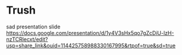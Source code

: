 # Trush

sad presentation slide
https://docs.google.com/presentation/d/1y4V3sHx5qo7gZcDiU-lzH-nzTCRlecxt/edit?usp=share_link&ouid=114425758988330167995&rtpof=true&sd=true
